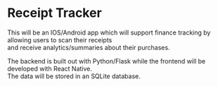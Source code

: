 # Receipt Tracker   
This will be an IOS/Android app which will support finance tracking by allowing users to scan their receipts   
and receive analytics/summaries about their purchases.

The backend is built out with Python/Flask while the frontend will be developed with React Native.   
The data will be stored in an SQLite database.
